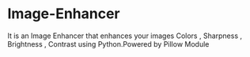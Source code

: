 # Image-Enhancer
It is an Image Enhancer that enhances your images Colors , Sharpness , Brightness , Contrast using Python.Powered by Pillow Module
